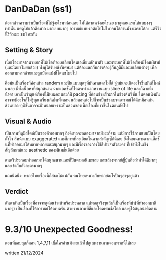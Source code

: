 # DanDaDan (ss1)
ต้องกล่าวความว่าเป็นเรื่องที่ไม่รู้อะไรมาก่อนเลย ไม่ได้คาดหวังอะไรเลย มาดูตอนแรกได้แบบงงๆ เท่านั้น แต่ดูไปแล้วติดมาก มากแบบมากๆ อารมณ์แบบรอต่อไปไม่ไหวจนไล่อ่านมังงะครบได้อะ แต่รีวิวนี้รีวิวเมะ ss1 ละกัน

## Setting & Story
เนื้อเรื่องมาจากนางเอกที่ไม่เชื่อเรื่องเอเลี่ยนโดนเอเลี่ยนลักพาตัว และพระเอกที่ไม่เชื่อเรื่องผีโดนผีสาป (และโดยขโมยกล้วย) ทั้งคู่ได้รับพลังวิเศษมา แต่ต้องแลกกับการต้องสู้กับภูติผีและเอเลี่ยนต่างๆ เพื่อออกตามหากล้วยและลูกป๋องแป๋งที่โดนขโมยไป

คือมันเป็นเรื่องที่ค่อนข้าง random และปั่นแบบสุดๆที่มันคาดเดาไม่ได้ จู่ๆมันจะเกิดอะไรขึ้นมันก็โผล่มาเลย มีทั้งเนื้อหาที่สนุกสนาน ฉากแอคชั่นที่โคตรเท่ ฉากหวานแบบ slice of life และก็ฉากดึงน้ำตา เอาเป็นว่าดูแค่เรื่องนี้มีหมดอะ และก็มี pacing ที่ค่อนช้างเร็วมากในช่วงต้นซีซั่น ในตอนนึงมันอาจจะมีอะไรก็ไม่รู้สุดเหวี่ยงเกิดขึ้นทั้งตอน แล้วตอนต่อไปก็จะเป็นช่วงเบรคอารมณ์ได้ดีเหมือนกัน ส่วนปลายๆซีซั่นอาจจะช้าหน่อยเพราะเป็นส่วนของเนื้อเรื่องที่ยาวขึ้นในตอนถัดไป


## Visual & Audio
เป็นภาพที่ดูมีสไตล์เป็นของตัวเองมากๆ ถึงดีเทลจะลดลงมาจากมังงะก็ตาม แต่มีการใช้ภาพแบบปั่นโดยตั้งใจ สีหน้าแบบ exaggerated และก็ภาพที่ละเอียดในฉากสำคัญๆได้ดีเลย ยิ่งโดยเฉพาะฉากแอ็คชั่นที่ทำออกมาได้หลากหลายและสนุกมากๆ และมีเรื่องของการใช้สีประจำตัวละคร ที่เข้าทั้งในเชิงสัญลักษณ์และ aesthetic ของอนิเมชั่นอีกด้วย

ดนตรีประกอบทำออกมาได้สนุกสนานและก็ปั่นตามอนิเมะเลย และเสียงพากย์ญี่ปุ่นถือว่าทำได้ดีมากๆ และเข้ากับตัวละครมากๆ

แถมนิดนึง: พากย์ไทยเรื่องนี้ก็สนุกไม่แพ้กัน คนไทยเหมาะกับพากย์อะไรปั่นๆฮาๆอยู่แล้ว

## Verdict
ดันดาดันเป็นเรื่องที่อาจจะดูค่อนข้างบ้าหรือประหลาด แต่พอดูจริงๆแล้วก็เป็นเรื่องที่บ้า(ที่ทำออกมาดีมากๆ) เป็นเรื่องที่ให้อารมณ์ได้ครบครัน ด้วยงานภาพที่ดีและโดดเด่นมีสไตล์ และดูได้สนุกน่าติดตาม

# 9.3/10 Unexpected Goodness!
ตอนที่ชอบสุดก็ตอน 1,4,7,11 เผื่อใครอ่านมังงะแล้วไปดูเสพงานภาพตอนพวกนี้ได้เลย

written 21/12/2024